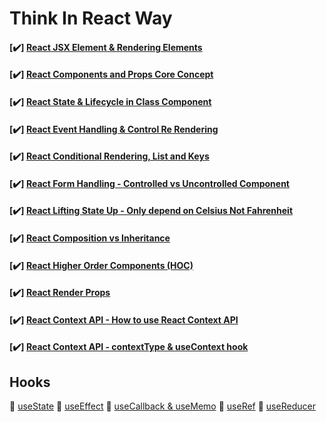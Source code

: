 # Think In React Way #

#### [:heavy_check_mark:] [React JSX Element & Rendering Elements](https://github.com/SOURAV-ROY/tirw/commit/9498bef57bfc27f1fe9cd31143ebd44f11d7e5bf)

#### [:heavy_check_mark:] [React Components and Props Core Concept](https://github.com/SOURAV-ROY/tirw/commit/eeeefed3f143c42e10ca4a9db853d7d2f18a65b8)

#### [:heavy_check_mark:] [React State & Lifecycle in Class Component](https://github.com/SOURAV-ROY/tirw/commit/81beabcda8666ae9a40e0f8f1aa8c7b4ca3c8154)

#### [:heavy_check_mark:] [React Event Handling & Control Re Rendering](https://github.com/SOURAV-ROY/tirw/commit/4f868ed821e0878d08cb96ec0dcfc783d5a27f6a)

#### [:heavy_check_mark:] [React Conditional Rendering, List and Keys](https://github.com/SOURAV-ROY/tirw/commit/e254061d8d22442695f3cb73ae41344faad014c6)

#### [:heavy_check_mark:] [React Form Handling - Controlled vs Uncontrolled Component](https://github.com/SOURAV-ROY/tirw/commit/a4bb1fdd06c75ffc8c3577511714cb067dbf5495)

#### [:heavy_check_mark:] [React Lifting State Up - Only depend on Celsius Not Fahrenheit](https://github.com/SOURAV-ROY/tirw/commit/2d68c474f35ca3b2081de5560a0158f752c99b81)

#### [:heavy_check_mark:] [React Composition vs Inheritance](https://github.com/SOURAV-ROY/tirw/commit/792b0013222810072a5b3f488857d09f0f5fd405)

#### [:heavy_check_mark:] [React Higher Order Components (HOC)](https://github.com/SOURAV-ROY/tirw/commit/c8a8ed4c32674586860d81527f12dd3a86569596)

#### [:heavy_check_mark:] [React Render Props](https://github.com/SOURAV-ROY/tirw/commit/d5e752973ca7eda805bf7470a05d186a713f6fbf)

#### [:heavy_check_mark:] [React Context API - How to use React Context API](https://github.com/SOURAV-ROY/tirw/commit/d87a4976fbaa2eceaeb199ae17898a560d90cd4c)

#### [:heavy_check_mark:] [React Context API - contextType & useContext hook](https://github.com/SOURAV-ROY/tirw/commit/407728bbcefe09b84fcb8427762dbbc95f29897b)

## Hooks ##

💚 [useState](https://github.com/SOURAV-ROY/tirw/commit/829ebf1926bd1319bbd4186ed141f09d30b6b759)
💚 [useEffect](https://github.com/SOURAV-ROY/tirw/commit/085fd1f1eb44f009601b5b97bcfbbc2efacb0d86)
💚 [useCallback & useMemo](https://github.com/SOURAV-ROY/tirw/commit/7f3ee14c7d64c646a3983b4bb5283b3daea962b4)
💚 [useRef](https://github.com/SOURAV-ROY/tirw/commit/e3f3be0806ede30a4f03fbe0fe1a4ada480d3d31)
💚 [useReducer](https://github.com/SOURAV-ROY/tirw/commit/a4490ba1662a306fae9035e8a8ddf58208a23d4b)
